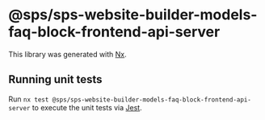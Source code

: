 # @sps/sps-website-builder-models-faq-block-frontend-api-server

This library was generated with [Nx](https://nx.dev).

## Running unit tests

Run `nx test @sps/sps-website-builder-models-faq-block-frontend-api-server` to execute the unit tests via [Jest](https://jestjs.io).
